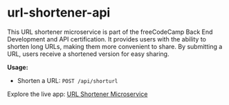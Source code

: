 # url-shortener-api

This URL shortener microservice is part of the freeCodeCamp Back End Development and API certification. It provides users with the ability to shorten long URLs, making them more convenient to share. By submitting a URL, users receive a shortened version for easy sharing.

**Usage:**
- Shorten a URL: `POST /api/shorturl`

Explore the live app: [URL Shortener Microservice](https://project-urlshortener.bfskinner1995.repl.co/)
